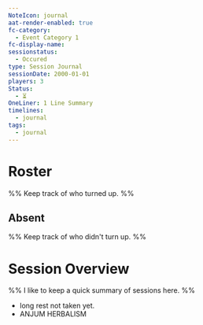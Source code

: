 ```yaml
---
NoteIcon: journal
aat-render-enabled: true
fc-category:
  - Event Category 1
fc-display-name: 
sessionstatus:
  - Occured
type: Session Journal
sessionDate: 2000-01-01
players: 3
Status:
  - ⏳
OneLiner: 1 Line Summary
timelines:
  - journal
tags:
  - journal
---
```




# Roster 

%% Keep track of who turned up. %%

## Absent

%% Keep track of who didn't turn up. %%

# Session Overview

%% I like to keep a quick summary of sessions here. %%

- long rest not taken yet. 
- ANJUM HERBALISM
